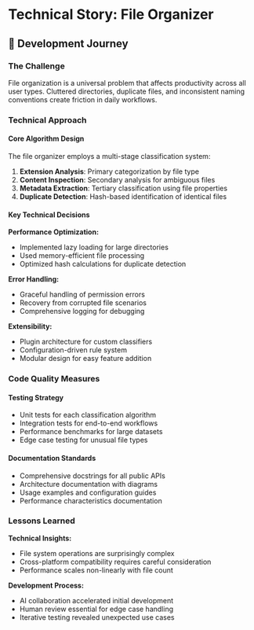 # Technical Story: File Organizer

## 📖 Development Journey

### The Challenge
File organization is a universal problem that affects productivity across all user types. Cluttered directories, duplicate files, and inconsistent naming conventions create friction in daily workflows.

### Technical Approach

#### Core Algorithm Design
The file organizer employs a multi-stage classification system:

1. **Extension Analysis**: Primary categorization by file type
2. **Content Inspection**: Secondary analysis for ambiguous files
3. **Metadata Extraction**: Tertiary classification using file properties
4. **Duplicate Detection**: Hash-based identification of identical files

#### Key Technical Decisions

**Performance Optimization:**
- Implemented lazy loading for large directories
- Used memory-efficient file processing
- Optimized hash calculations for duplicate detection

**Error Handling:**
- Graceful handling of permission errors
- Recovery from corrupted file scenarios
- Comprehensive logging for debugging

**Extensibility:**
- Plugin architecture for custom classifiers
- Configuration-driven rule system
- Modular design for easy feature addition

### Code Quality Measures

#### Testing Strategy
- Unit tests for each classification algorithm
- Integration tests for end-to-end workflows
- Performance benchmarks for large datasets
- Edge case testing for unusual file types

#### Documentation Standards
- Comprehensive docstrings for all public APIs
- Architecture documentation with diagrams
- Usage examples and configuration guides
- Performance characteristics documentation

### Lessons Learned

**Technical Insights:**
- File system operations are surprisingly complex
- Cross-platform compatibility requires careful consideration
- Performance scales non-linearly with file count

**Development Process:**
- AI collaboration accelerated initial development
- Human review essential for edge case handling
- Iterative testing revealed unexpected use cases